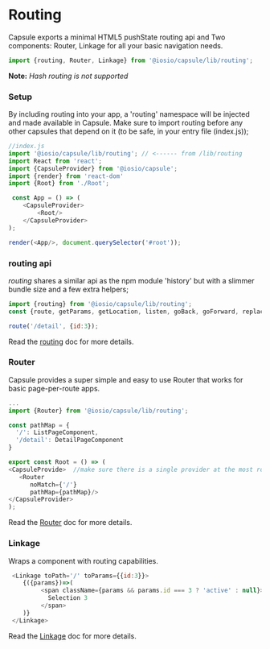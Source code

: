 # Routing
Capsule exports a minimal HTML5 pushState routing api and Two components: Router, Linkage for all your basic navigation needs.
```js
import {routing, Router, Linkage} from '@iosio/capsule/lib/routing';
```
**Note:** *Hash routing is not supported*

### Setup
By including routing into your app, a 'routing' namespace will be injected and made available in Capsule. Make sure to import routing before any other capsules that depend on it (to be safe, in your entry file (index.js));

```js
//index.js
import '@iosio/capsule/lib/routing'; // <------ from /lib/routing
import React from 'react';
import {CapsuleProvider} from '@iosio/capsule';
import {render} from 'react-dom'
import {Root} from './Root';

 const App = () => (
    <CapsuleProvider>
        <Root/>
    </CapsuleProvider>
);

render(<App/>, document.querySelector('#root'));
```

### routing api
*routing* shares a similar api as the npm module 'history' but with a slimmer bundle size and a few extra helpers;
```js
import {routing} from '@iosio/capsule/lib/routing';
const {route, getParams, getLocation, listen, goBack, goForward, replace} = routing;

route('/detail', {id:3});

```
Read the [routing](https://github.com/iosio/capsule/blob/master/docs/routing/routing_api.md) doc for more details.

### Router
Capsule provides a super simple and easy to use Router that works for basic page-per-route apps.
```js
...
import {Router} from '@iosio/capsule/lib/routing';

const pathMap = {
  '/': ListPageComponent,          
  '/detail': DetailPageComponent
}

export const Root = () => (
<CapsuleProvide>  //make sure there is a single provider at the most root level of your app
   <Router
      noMatch={'/'}
      pathMap={pathMap}/>
</CapsuleProvider>
);
```
Read the [Router](https://github.com/iosio/capsule/blob/master/docs/routing/Router.md) doc for more details.

### Linkage
Wraps a component with routing capabilities. 
```js
 <Linkage toPath='/' toParams={{id:3}}>
    {({params})=>(
         <span className={params && params.id === 3 ? 'active' : null}>
           Selection 3
         </span>
    )}
 </Linkage>
```
Read the [Linkage](https://github.com/iosio/capsule/blob/master/docs/routing/Linkage.md) doc for more details.
